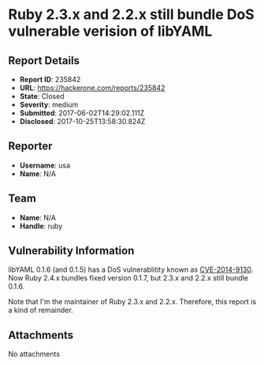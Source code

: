 # Ruby 2.3.x and 2.2.x still bundle DoS vulnerable verision of libYAML

## Report Details
- **Report ID**: 235842
- **URL**: https://hackerone.com/reports/235842
- **State**: Closed
- **Severity**: medium
- **Submitted**: 2017-06-02T14:29:02.111Z
- **Disclosed**: 2017-10-25T13:58:30.824Z

## Reporter
- **Username**: usa
- **Name**: N/A

## Team
- **Name**: N/A
- **Handle**: ruby

## Vulnerability Information
libYAML 0.1.6 (and 0.1.5) has a DoS vulnerablitity known as [CVE-2014-9130](http://www.cvedetails.com/cve/CVE-2014-9130/).
Now Ruby 2.4.x bundles fixed version 0.1.7, but 2.3.x and 2.2.x still bundle 0.1.6.

Note that I'm the maintainer of Ruby 2.3.x and 2.2.x.
Therefore, this report is a kind of remainder.

## Attachments
No attachments
